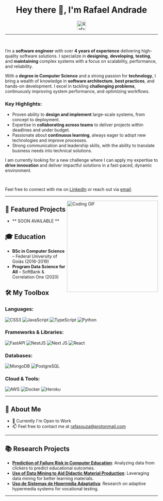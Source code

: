 <h1 align="center">Hey there 👋, I'm Rafael Andrade</h1>

<p align="center" width="360px">
  <a href="https://www.linkedin.com/in/rafaelsandrade/">
    <img alt="Rafael's LinkedIn" width="30px" src="https://img.shields.io/badge/-LinkedIn-blue?style=for-the-badge&logo=linkedin&logoColor=white" />
  </a>
</p>

---

<br/>

I’m a **software engineer** with over **4 years of experience** delivering high-quality software solutions. I specialize in **designing**, **developing**, **testing**, and **maintaining** complex systems with a focus on scalability, performance, and reliability.

With a **degree in Computer Science** and a strong passion for **technology**, I bring a wealth of knowledge in **software architecture**, **best practices**, and hands-on development. I excel in tackling **challenging problems**, continuously improving system performance, and optimizing workflows.

### Key Highlights:
- Proven ability to **design and implement** large-scale systems, from concept to deployment.
- Expertise in **collaborating across teams** to deliver projects within deadlines and under budget.
- Passionate about **continuous learning**, always eager to adopt new technologies and improve processes.
- Strong communication and leadership skills, with the ability to translate business needs into technical solutions.

I am currently looking for a new challenge where I can apply my expertise to **drive innovation** and deliver impactful solutions in a fast-paced, dynamic environment.

<br/>

Feel free to connect with me on [LinkedIn](https://www.linkedin.com/in/rafaelsandrade/) or reach out via [email](mailto:rafasouza@protonmail.com).

---

<img align="right" src="https://media.giphy.com/media/qgQUggAC3Pfv687qPC/giphy.gif" width="300px" alt="Coding GIF">

## 🚀 Featured Projects

- ** SOON AVAILABLE **

## 🎓 Education

- **BSc in Computer Science** – Federal University of Goiás (2016-2019)
- **Program Data Science for All** – SoftBank & Correlation One (2020)


## 🛠️ My Toolbox

### **Languages**:
<p>
  <img alt="CSS3" src="https://img.shields.io/badge/css3-%231572B6.svg?logo=css3&logoColor=white&style=for-the-badge"/>
  <img alt="JavaScript" src="https://img.shields.io/badge/javascript-%23323330.svg?logo=javascript&logoColor=%23F7DF1E&style=for-the-badge"/>
  <img alt="TypeScript" src="https://img.shields.io/badge/typescript-%23007ACC.svg?logo=typescript&logoColor=white&style=for-the-badge"/>
  <img alt="Python" src="https://img.shields.io/badge/Python-14354C?style=for-the-badge&logo=python&logoColor=white"/>
</p>

### **Frameworks & Libraries**:
<p>
  <img alt="FastAPI" src="https://img.shields.io/badge/FastAPI-005571?logo=fastapi&logoColor=white&style=for-the-badge"/>
  <img alt="NestJS" src="https://img.shields.io/badge/nestjs-%23E0234E.svg?logo=nestjs&logoColor=white&style=for-the-badge"/>
  <img alt="Next JS" src="https://img.shields.io/badge/Next-black?logo=next.js&logoColor=white&style=for-the-badge"/>
  <img alt="React" src="https://img.shields.io/badge/react-%2320232a.svg?logo=react&logoColor=%2361DAFB&style=for-the-badge"/>
</p>

### **Databases**:
<p>
  <img alt="MongoDB" src="https://img.shields.io/badge/MongoDB-%234ea94b.svg?logo=mongodb&logoColor=white&style=for-the-badge"/>
  <img alt="PostgreSQL" src="https://img.shields.io/badge/postgres-%23316192.svg?logo=postgresql&logoColor=white&style=for-the-badge"/>
</p>

### **Cloud & Tools**:
<p>
  <img alt="AWS" src="https://img.shields.io/badge/Amazon_AWS-232F3E?style=for-the-badge&logo=amazon-aws&logoColor=white"/>
  <img alt="Docker" src="https://img.shields.io/badge/Docker-2496ED?style=for-the-badge&logo=docker&logoColor=white"/>
  <img alt="Heroku" src="https://img.shields.io/badge/Heroku-430098?style=for-the-badge&logo=heroku&logoColor=white"/>
</p>

---

## 🔭 About Me

- 💼 Currently I'm Open to Work
- 📫 Feel free to contact me at [rafasouza@protonmail.com](mailto:rafasouza@protonmail.com)

---

## 📚 Research Projects

- **[Prediction of Failure Risk in Computer Education](#)**: Analyzing data from clickers to predict educational outcomes.
- **[Use of Data Mining to Aid Didactic Material Production](https://sol.sbc.org.br/index.php/wei/article/view/6641)**: Leveraging data mining for better learning materials.
- **[Uso de Sistemas de Hipermídia Adaptativa](https://www.researchgate.net/publication/321390173_Uso_de_Sistemas_de_Hipermidia_Adaptativa_na_Aplicacao_de_Testes_Vocacionais_Automatizados)**: Research on adaptive hypermedia systems for vocational testing.

---
